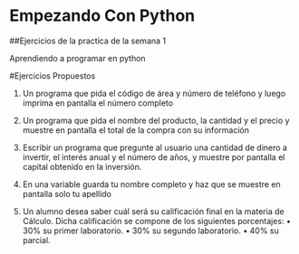 # Empezando Con Python

##Ejercicios de la practica de la semana 1 

Aprendiendo a programar en python

#Ejercicios Propuestos

1. Un programa que pida el código de área y número de teléfono y luego imprima en pantalla 
el número completo 

2. Un programa que pida el nombre del producto, la cantidad y el precio y muestre en 
pantalla el total de la compra con su información 

3. Escribir un programa que pregunte al usuario una cantidad de dinero a invertir, el interés 
anual y el número de años, y muestre por pantalla el capital obtenido en la inversión. 

4. En una variable guarda tu nombre completo y haz que se muestre en pantalla solo tu 
apellido 

5. Un alumno desea saber cuál será su calificación final en la materia de Cálculo. Dicha 
calificación se compone de los siguientes porcentajes: 
• 30% su primer laboratorio. 
• 30% su segundo laboratorio. 
• 40% su parcial.

